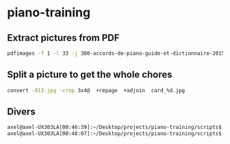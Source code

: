 # piano-training

## Extract pictures from PDF

```bash
pdfimages -f 1 -l 33 -j 300-accords-de-piano-guide-et-dictionnaire-2015.pdf pictures/
```

## Split a picture to get the whole chores

```bash
convert -013.jpg -crop 3x4@  +repage  +adjoin  card_%d.jpg
```

## Divers

```bash
axel@axel-UX303LA[00:46:39]:~/Desktop/projects/piano-training/scripts$ namef="-toto.txt"
axel@axel-UX303LA[00:48:07]:~/Desktop/projects/piano-training/scripts$ mv -- $namef ${namef#"-"}
```
